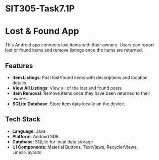 # SIT305-Task7.1P

# Lost & Found App

This Android app connects lost items with their owners. Users can report lost or found items and remove listings once the items are returned.

## Features
- **Item Listings**: Post lost/found items with descriptions and location details.
- **View All Listings**: View all of the lost and found posts.
- **Item Removal**: Remove items once they have been returned to their owners.
- **SQLite Database**: Store item data locally on the device.

## Tech Stack
- **Language**: Java
- **Platform**: Android SDK
- **Database**: SQLite for local data storage
- **UI Components**: Material Buttons, TextViews, RecyclerViews, LinearLayouts

